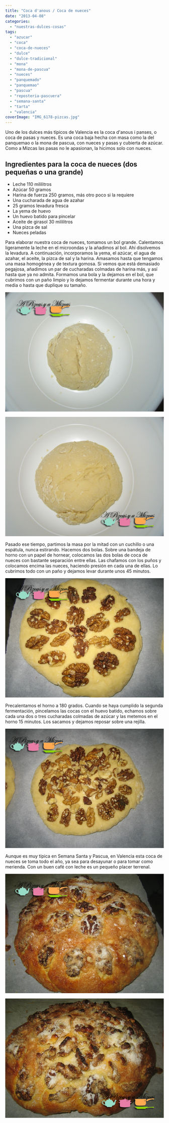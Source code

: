 ```yaml
---
title: "Coca d'anous / Coca de nueces"
date: "2013-04-08"
categories:
  - "nuestras-dulces-cosas"
tags:
  - "azucar"
  - "coca"
  - "coca-de-nueces"
  - "dulce"
  - "dulce-tradicional"
  - "mona"
  - "mona-de-pascua"
  - "nueces"
  - "panquemado"
  - "panquemao"
  - "pascua"
  - "reposteria-pascuera"
  - "semana-santa"
  - "tarta"
  - "valencia"
coverImage: "IMG_6178-pizcas.jpg"
---
```


Uno de los dulces más típicos de Valencia es la coca d'anous i panses, o coca de pasas y nueces. Es una coca baja hecha con masa como la del panquemao o la mona de pascua, con nueces y pasas y cubierta de azúcar. Como a Mizcas las pasas no le apasionan, la hicimos solo con nueces.

## Ingredientes para la coca de nueces (dos pequeñas o una grande)

- Leche 110 mililitros
- Azúcar 50 gramos
- Harina de fuerza 250 gramos, más otro poco si la requiere
- Una cucharada de agua de azahar
- 25 gramos levadura fresca
- La yema de huevo
- Un huevo batido para pincelar
- Aceite de girasol 30 mililitros
- Una pizca de sal
- Nueces peladas

Para elaborar nuestra coca de nueces, tomamos un bol grande. Calentamos ligeramente la leche en el microondas y la añadimos al bol. Ahí disolvemos la levadura. A continuación, incorporamos la yema, el azúcar, el agua de azahar, el aceite, la pizca de sal y la harina. Amasamos hasta que tengamos una masa homogénea y de textura gomosa. Si vemos que está demasiado pegajosa, añadimos un par de cucharadas colmadas de harina más, y así hasta que ya no admita. Formamos una bola y la dejamos en el bol, que cubrimos con un paño limpio y lo dejamos fermentar durante una hora y media o hasta que duplique su tamaño.

![coca de nueces](images/IMG_6150-pizcas.jpg "coca de nueces (pizcas)")

![coca de nueces](images/IMG_6151-pizcas.jpg "coca de nueces (pizcas)")

Pasado ese tiempo, partimos la masa por la mitad con un cuchillo o una espátula, nunca estirando. Hacemos dos bolas. Sobre una bandeja de horno con un papel de hornear, colocamos las dos bolas de coca de nueces con bastante separación entre ellas. Las chafamos con los puños y colocamos encima las nueces, haciendo presión en cada una de ellas. Lo cubrimos todo con un paño y dejamos levar durante unos 45 minutos.

![coca de nueces](images/IMG_6163-pizcas.jpg "coca de nueces (pizcas)")

Precalentamos el horno a 180 grados. Cuando se haya cumplido la segunda fermentación, pincelamos las cocas con el huevo batido, echamos sobre cada una dos o tres cucharadas colmadas de azúcar y las metemos en el horno 15 minutos. Los sacamos y dejamos reposar sobre una rejilla.

![coca de nueces](images/IMG_6164-pizcas.jpg "coca de nueces (pizcas)")

Aunque es muy típica en Semana Santa y Pascua, en Valencia esta coca de nueces se toma todo el año, ya sea para desayunar o para tomar como merienda. Con un buen café con leche es un pequeño placer terrenal.

![coca de nueces](images/IMG_6178-pizcas.jpg "coca de nueces(pizcas)")

![coca de nueces](images/IMG_6179-pizcas.jpg "coca de nueces (pizcas)")
